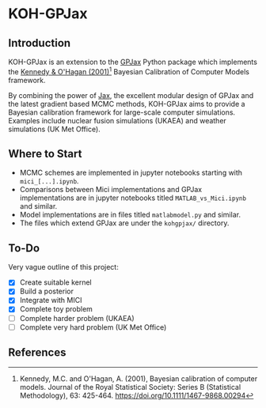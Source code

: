 # KOH-GPJax

## Introduction
KOH-GPJax is an extension to the [GPJax](https://github.com/JaxGaussianProcesses/GPJax) Python package which implements the [Kennedy & O'Hagan (2001)](https://rss.onlinelibrary.wiley.com/doi/10.1111/1467-9868.00294)[^1] Bayesian Calibration of Computer Models framework.

By combining the power of [Jax](https://jax.readthedocs.io/en/latest/), the excellent modular design of GPJax and the latest gradient based MCMC methods, KOH-GPJax aims to provide a Bayesian calibration framework for large-scale computer simulations. Examples include nuclear fusion simulations (UKAEA) and weather simulations (UK Met Office).

## Where to Start
- MCMC schemes are implemented in jupyter notebooks starting with `mici_[...].ipynb`.
- Comparisons between Mici implementations and GPJax implementations are in jupyter notebooks titled `MATLAB_vs_Mici.ipynb` and similar.
- Model implementations are in files titled `matlabmodel.py` and similar.
- The files which extend GPJax are under the `kohgpjax/` directory.

## To-Do
Very vague outline of this project: 
- [x] Create suitable kernel  
- [x] Build a posterior  
- [x] Integrate with MICI
- [x] Complete toy problem
- [ ] Complete harder problem (UKAEA)
- [ ] Complete very hard problem (UK Met Office)

## References
[^1]: Kennedy, M.C. and O'Hagan, A. (2001), Bayesian calibration of computer models. Journal of the Royal Statistical Society: Series B (Statistical Methodology), 63: 425-464. https://doi.org/10.1111/1467-9868.00294